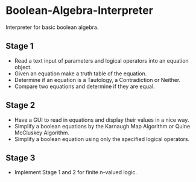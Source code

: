 # Boolean-Algebra-Interpreter
Interpreter for basic boolean algebra.

## Stage 1

* Read a text input of parameters and logical operators into an equation object.
* Given an equation make a truth table of the equation.
* Determine if an equation is a Tautology, a Contradiction or Neither.
* Compare two equations and determine if they are equal.

## Stage 2

* Have a GUI to read in equations and display their values in a nice way.
* Simplify a boolean equations by the Karnaugh Map Algorithm or Quine McCluskey Algorithm.
* Simplify a boolean equation using only the specified logical operators.

## Stage 3

* Implement Stage 1 and 2 for finite n-valued logic.
